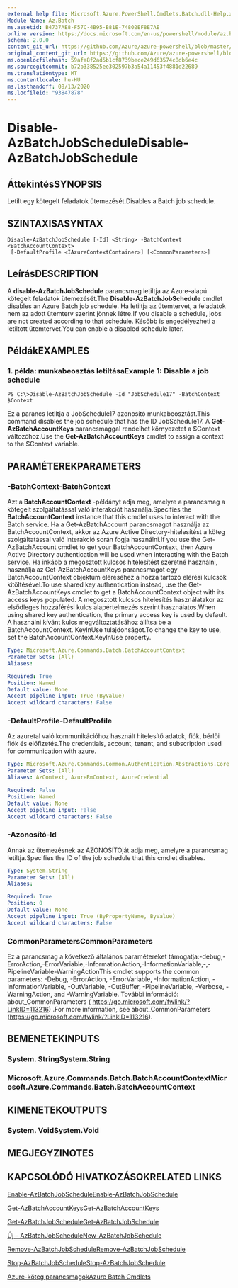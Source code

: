 ```yaml
---
external help file: Microsoft.Azure.PowerShell.Cmdlets.Batch.dll-Help.xml
Module Name: Az.Batch
ms.assetid: B4737AE8-F57C-4B95-B81E-74802EF8E7AE
online version: https://docs.microsoft.com/en-us/powershell/module/az.batch/disable-azbatchjobschedule
schema: 2.0.0
content_git_url: https://github.com/Azure/azure-powershell/blob/master/src/Batch/Batch/help/Disable-AzBatchJobSchedule.md
original_content_git_url: https://github.com/Azure/azure-powershell/blob/master/src/Batch/Batch/help/Disable-AzBatchJobSchedule.md
ms.openlocfilehash: 59afa8f2ad5b1cf8739bece249d63574c8db6e4c
ms.sourcegitcommit: b72b338525ee302597b3a54a11453f4881d22689
ms.translationtype: MT
ms.contentlocale: hu-HU
ms.lasthandoff: 08/13/2020
ms.locfileid: "93847878"
---
```

# <span data-ttu-id="67cfb-101">Disable-AzBatchJobSchedule</span><span class="sxs-lookup"><span data-stu-id="67cfb-101">Disable-AzBatchJobSchedule</span></span>

## <span data-ttu-id="67cfb-102">Áttekintés</span><span class="sxs-lookup"><span data-stu-id="67cfb-102">SYNOPSIS</span></span>
<span data-ttu-id="67cfb-103">Letilt egy kötegelt feladatok ütemezését.</span><span class="sxs-lookup"><span data-stu-id="67cfb-103">Disables a Batch job schedule.</span></span>

## <span data-ttu-id="67cfb-104">SZINTAXISA</span><span class="sxs-lookup"><span data-stu-id="67cfb-104">SYNTAX</span></span>

```
Disable-AzBatchJobSchedule [-Id] <String> -BatchContext <BatchAccountContext>
 [-DefaultProfile <IAzureContextContainer>] [<CommonParameters>]
```

## <span data-ttu-id="67cfb-105">Leírás</span><span class="sxs-lookup"><span data-stu-id="67cfb-105">DESCRIPTION</span></span>
<span data-ttu-id="67cfb-106">A **disable-AzBatchJobSchedule** parancsmag letiltja az Azure-alapú kötegelt feladatok ütemezését.</span><span class="sxs-lookup"><span data-stu-id="67cfb-106">The **Disable-AzBatchJobSchedule** cmdlet disables an Azure Batch job schedule.</span></span>
<span data-ttu-id="67cfb-107">Ha letiltja az ütemtervet, a feladatok nem az adott ütemterv szerint jönnek létre.</span><span class="sxs-lookup"><span data-stu-id="67cfb-107">If you disable a schedule, jobs are not created according to that schedule.</span></span>
<span data-ttu-id="67cfb-108">Később is engedélyezheti a letiltott ütemtervet.</span><span class="sxs-lookup"><span data-stu-id="67cfb-108">You can enable a disabled schedule later.</span></span>

## <span data-ttu-id="67cfb-109">Példák</span><span class="sxs-lookup"><span data-stu-id="67cfb-109">EXAMPLES</span></span>

### <span data-ttu-id="67cfb-110">1. példa: munkabeosztás letiltása</span><span class="sxs-lookup"><span data-stu-id="67cfb-110">Example 1: Disable a job schedule</span></span>
```
PS C:\>Disable-AzBatchJobSchedule -Id "JobSchedule17" -BatchContext $Context
```

<span data-ttu-id="67cfb-111">Ez a parancs letiltja a JobSchedule17 azonosító munkabeosztást.</span><span class="sxs-lookup"><span data-stu-id="67cfb-111">This command disables the job schedule that has the ID JobSchedule17.</span></span>
<span data-ttu-id="67cfb-112">A **Get-AzBatchAccountKeys** parancsmaggal rendelhet környezetet a $Context változóhoz.</span><span class="sxs-lookup"><span data-stu-id="67cfb-112">Use the **Get-AzBatchAccountKeys** cmdlet to assign a context to the $Context variable.</span></span>

## <span data-ttu-id="67cfb-113">PARAMÉTEREK</span><span class="sxs-lookup"><span data-stu-id="67cfb-113">PARAMETERS</span></span>

### <span data-ttu-id="67cfb-114">-BatchContext</span><span class="sxs-lookup"><span data-stu-id="67cfb-114">-BatchContext</span></span>
<span data-ttu-id="67cfb-115">Azt a **BatchAccountContext** -példányt adja meg, amelyre a parancsmag a kötegelt szolgáltatással való interakciót használja.</span><span class="sxs-lookup"><span data-stu-id="67cfb-115">Specifies the **BatchAccountContext** instance that this cmdlet uses to interact with the Batch service.</span></span>
<span data-ttu-id="67cfb-116">Ha a Get-AzBatchAccount parancsmagot használja az BatchAccountContext, akkor az Azure Active Directory-hitelesítést a köteg szolgáltatással való interakció során fogja használni.</span><span class="sxs-lookup"><span data-stu-id="67cfb-116">If you use the Get-AzBatchAccount cmdlet to get your BatchAccountContext, then Azure Active Directory authentication will be used when interacting with the Batch service.</span></span> <span data-ttu-id="67cfb-117">Ha inkább a megosztott kulcsos hitelesítést szeretné használni, használja az Get-AzBatchAccountKeys parancsmagot egy BatchAccountContext objektum eléréséhez a hozzá tartozó elérési kulcsok kitöltésével.</span><span class="sxs-lookup"><span data-stu-id="67cfb-117">To use shared key authentication instead, use the Get-AzBatchAccountKeys cmdlet to get a BatchAccountContext object with its access keys populated.</span></span> <span data-ttu-id="67cfb-118">A megosztott kulcsos hitelesítés használatakor az elsődleges hozzáférési kulcs alapértelmezés szerint használatos.</span><span class="sxs-lookup"><span data-stu-id="67cfb-118">When using shared key authentication, the primary access key is used by default.</span></span> <span data-ttu-id="67cfb-119">A használni kívánt kulcs megváltoztatásához állítsa be a BatchAccountContext. KeyInUse tulajdonságot.</span><span class="sxs-lookup"><span data-stu-id="67cfb-119">To change the key to use, set the BatchAccountContext.KeyInUse property.</span></span>

```yaml
Type: Microsoft.Azure.Commands.Batch.BatchAccountContext
Parameter Sets: (All)
Aliases:

Required: True
Position: Named
Default value: None
Accept pipeline input: True (ByValue)
Accept wildcard characters: False
```

### <span data-ttu-id="67cfb-120">-DefaultProfile</span><span class="sxs-lookup"><span data-stu-id="67cfb-120">-DefaultProfile</span></span>
<span data-ttu-id="67cfb-121">Az azuretal való kommunikációhoz használt hitelesítő adatok, fiók, bérlői fiók és előfizetés.</span><span class="sxs-lookup"><span data-stu-id="67cfb-121">The credentials, account, tenant, and subscription used for communication with azure.</span></span>

```yaml
Type: Microsoft.Azure.Commands.Common.Authentication.Abstractions.Core.IAzureContextContainer
Parameter Sets: (All)
Aliases: AzContext, AzureRmContext, AzureCredential

Required: False
Position: Named
Default value: None
Accept pipeline input: False
Accept wildcard characters: False
```

### <span data-ttu-id="67cfb-122">-Azonosító</span><span class="sxs-lookup"><span data-stu-id="67cfb-122">-Id</span></span>
<span data-ttu-id="67cfb-123">Annak az ütemezésnek az AZONOSÍTÓját adja meg, amelyre a parancsmag letiltja.</span><span class="sxs-lookup"><span data-stu-id="67cfb-123">Specifies the ID of the job schedule that this cmdlet disables.</span></span>

```yaml
Type: System.String
Parameter Sets: (All)
Aliases:

Required: True
Position: 0
Default value: None
Accept pipeline input: True (ByPropertyName, ByValue)
Accept wildcard characters: False
```

### <span data-ttu-id="67cfb-124">CommonParameters</span><span class="sxs-lookup"><span data-stu-id="67cfb-124">CommonParameters</span></span>
<span data-ttu-id="67cfb-125">Ez a parancsmag a következő általános paramétereket támogatja:-debug,-ErrorAction,-ErrorVariable,-InformationAction,-InformationVariable,-,-PipelineVariable-WarningAction</span><span class="sxs-lookup"><span data-stu-id="67cfb-125">This cmdlet supports the common parameters: -Debug, -ErrorAction, -ErrorVariable, -InformationAction, -InformationVariable, -OutVariable, -OutBuffer, -PipelineVariable, -Verbose, -WarningAction, and -WarningVariable.</span></span> <span data-ttu-id="67cfb-126">További információ: about_CommonParameters ( https://go.microsoft.com/fwlink/?LinkID=113216) .</span><span class="sxs-lookup"><span data-stu-id="67cfb-126">For more information, see about_CommonParameters (https://go.microsoft.com/fwlink/?LinkID=113216).</span></span>

## <span data-ttu-id="67cfb-127">BEMENETEK</span><span class="sxs-lookup"><span data-stu-id="67cfb-127">INPUTS</span></span>

### <span data-ttu-id="67cfb-128">System. String</span><span class="sxs-lookup"><span data-stu-id="67cfb-128">System.String</span></span>

### <span data-ttu-id="67cfb-129">Microsoft.Azure.Commands.Batch.BatchAccountContext</span><span class="sxs-lookup"><span data-stu-id="67cfb-129">Microsoft.Azure.Commands.Batch.BatchAccountContext</span></span>

## <span data-ttu-id="67cfb-130">KIMENETEK</span><span class="sxs-lookup"><span data-stu-id="67cfb-130">OUTPUTS</span></span>

### <span data-ttu-id="67cfb-131">System. Void</span><span class="sxs-lookup"><span data-stu-id="67cfb-131">System.Void</span></span>

## <span data-ttu-id="67cfb-132">MEGJEGYZI</span><span class="sxs-lookup"><span data-stu-id="67cfb-132">NOTES</span></span>

## <span data-ttu-id="67cfb-133">KAPCSOLÓDÓ HIVATKOZÁSOK</span><span class="sxs-lookup"><span data-stu-id="67cfb-133">RELATED LINKS</span></span>

[<span data-ttu-id="67cfb-134">Enable-AzBatchJobSchedule</span><span class="sxs-lookup"><span data-stu-id="67cfb-134">Enable-AzBatchJobSchedule</span></span>](./Enable-AzBatchJobSchedule.md)

[<span data-ttu-id="67cfb-135">Get-AzBatchAccountKeys</span><span class="sxs-lookup"><span data-stu-id="67cfb-135">Get-AzBatchAccountKeys</span></span>](./Get-AzBatchAccountKey.md)

[<span data-ttu-id="67cfb-136">Get-AzBatchJobSchedule</span><span class="sxs-lookup"><span data-stu-id="67cfb-136">Get-AzBatchJobSchedule</span></span>](./Get-AzBatchJobSchedule.md)

[<span data-ttu-id="67cfb-137">Új – AzBatchJobSchedule</span><span class="sxs-lookup"><span data-stu-id="67cfb-137">New-AzBatchJobSchedule</span></span>](./New-AzBatchJobSchedule.md)

[<span data-ttu-id="67cfb-138">Remove-AzBatchJobSchedule</span><span class="sxs-lookup"><span data-stu-id="67cfb-138">Remove-AzBatchJobSchedule</span></span>](./Remove-AzBatchJobSchedule.md)

[<span data-ttu-id="67cfb-139">Stop-AzBatchJobSchedule</span><span class="sxs-lookup"><span data-stu-id="67cfb-139">Stop-AzBatchJobSchedule</span></span>](./Stop-AzBatchJobSchedule.md)

[<span data-ttu-id="67cfb-140">Azure-köteg parancsmagok</span><span class="sxs-lookup"><span data-stu-id="67cfb-140">Azure Batch Cmdlets</span></span>](/powershell/module/az.batch)



